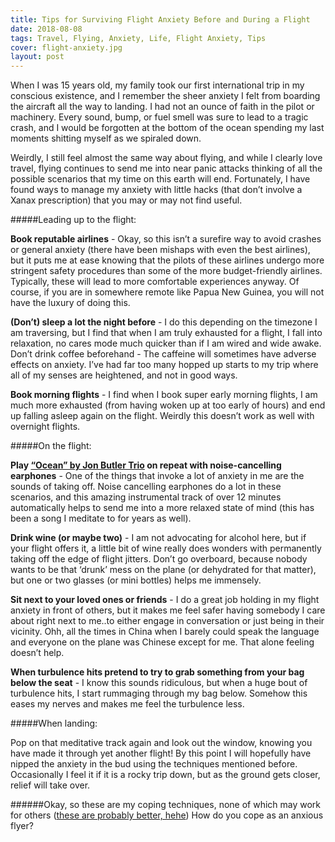 ```yaml
---
title: Tips for Surviving Flight Anxiety Before and During a Flight
date: 2018-08-08
tags: Travel, Flying, Anxiety, Life, Flight Anxiety, Tips
cover: flight-anxiety.jpg
layout: post
---
```


When I was 15 years old, my family took our first international trip in my conscious existence, and I remember the sheer anxiety I felt from boarding the aircraft all the way to landing. I had not an ounce of faith in the pilot or machinery. Every sound, bump, or fuel smell was sure to lead to a tragic crash, and I would be forgotten at the bottom of the ocean spending my last moments shitting myself as we spiraled down.

Weirdly, I still feel almost the same way about flying, and while I clearly love travel, flying continues to send me into near panic attacks thinking of all the possible scenarios that my time on this earth will end. Fortunately, I have found ways to manage my anxiety with little hacks (that don’t involve a Xanax prescription) that you may or may not find useful.

#####Leading up to the flight:

<b>Book reputable airlines</b> - Okay, so this isn’t a surefire way to avoid crashes or general anxiety (there have been mishaps with even the best airlines), but it puts me at ease knowing that the pilots of these airlines undergo more stringent safety procedures than some of the more budget-friendly airlines. Typically, these will lead to more comfortable experiences anyway. Of course, if you are in somewhere remote like Papua New Guinea, you will not have the luxury of doing this.

<b>(Don’t) sleep a lot the night before</b> - I do this depending on the timezone I am traversing, but I find that when I am truly exhausted for a flight, I fall into relaxation, no cares mode much quicker than if I am wired and wide awake.
Don’t drink coffee beforehand - The caffeine will sometimes have adverse effects on anxiety. I’ve had far too many hopped up starts to my trip where all of my senses are heightened, and not in good ways.

<b>Book morning flights</b> - I find when I book super early morning flights, I am much more exhausted (from having woken up at too early of hours) and end up falling asleep again on the flight. Weirdly this doesn’t work as well with overnight flights.

#####On the flight:

<b>Play [“Ocean” by Jon Butler Trio](https://soundcloud.com/john-butler-trio/ocean-2012) on repeat with noise-cancelling earphones</b> - One of the things that invoke a lot of anxiety in me are the sounds of taking off. Noise cancelling earphones do a lot in these scenarios, and this amazing instrumental track of over 12 minutes automatically helps to send me into a more relaxed state of mind (this has been a song I meditate to for years as well).

<b>Drink wine (or maybe two)</b> - I am not advocating for alcohol here, but if your flight offers it, a little bit of wine really does wonders with permanently taking off the edge of flight jitters. Don’t go overboard, because nobody wants to be that ‘drunk’ mess on the plane (or dehydrated for that matter), but one or two glasses (or mini bottles) helps me immensely.

<b>Sit next to your loved ones or friends</b> - I do a great job holding in my flight anxiety in front of others, but it makes me feel safer having somebody I care about right next to me..to either engage in conversation or just being in their vicinity. Ohh, all the times in China when I barely could speak the language and everyone on the plane was Chinese except for me. That alone feeling doesn’t help.

<b>When turbulence hits pretend to try to grab something from your bag below the seat</b> - I know this sounds ridiculous, but when a huge bout of turbulence hits, I start rummaging through my bag below. Somehow this eases my nerves and makes me feel the turbulence less.

#####When landing:

Pop on that meditative track again and look out the window, knowing you have made it through yet another flight! By this point I will hopefully have nipped the anxiety in the bud using the techniques mentioned before. Occasionally I feel it if it is a rocky trip down, but as the ground gets closer, relief will take over.

######Okay, so these are my coping techniques, none of which may work for others ([these are probably better, hehe](https://www.budgettravel.com/article/travel-advice-overcoming-flight-anxiety_12630)) How do you cope as an anxious flyer?
